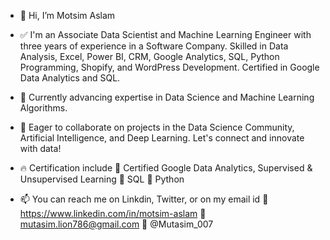 - 👋 Hi, I’m Motsim Aslam
- ✅ I'm an Associate Data Scientist and Machine Learning Engineer with three years of experience in a Software Company. Skilled in Data Analysis, Excel, Power BI, CRM, Google Analytics, SQL, Python Programming, Shopify, and WordPress Development. Certified in Google Data Analytics and SQL.
- 🌱 Currently advancing expertise in Data Science and Machine Learning Algorithms.
- 💞️ Eager to collaborate on projects in the Data Science Community, Artificial Intelligence, and Deep Learning. Let's connect and innovate with data!
- 🔥 Certification include
           🌱  Certified Google Data Analytics, Supervised & Unsupervised Learning
           🌱  SQL
           🌱  Python
      
- 📫 You can reach me on Linkdin, Twitter, or on my email id
   👋 https://www.linkedin.com/in/motsim-aslam
   👋 mutasim.lion786@gmail.com
   👋 @Mutasim_007

<!---
MotsimAslam/MotsimAslam is a ✨ special ✨ repository because its `README.md` (this file) appears on your GitHub profile.
You can click the Preview link to take a look at your changes.
--->

